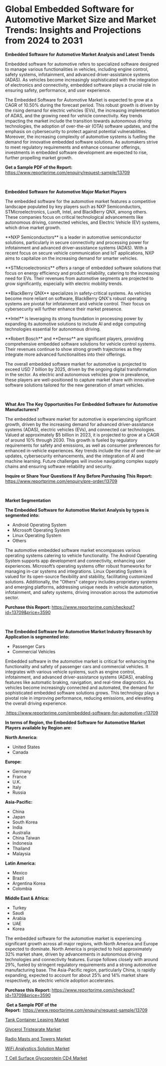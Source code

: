 <p><h1>Global Embedded Software for Automotive Market Size and Market Trends: Insights and Projections from 2024 to 2031</h1></p><p><strong>Embedded Software for Automotive Market Analysis and Latest Trends</strong></p>
<p><p>Embedded software for automotive refers to specialized software designed to manage various functionalities in vehicles, including engine control, safety systems, infotainment, and advanced driver-assistance systems (ADAS). As vehicles become increasingly sophisticated with the integration of electronics and connectivity, embedded software plays a crucial role in ensuring safety, performance, and user experience.</p><p>The Embedded Software for Automotive Market is expected to grow at a CAGR of 10.50% during the forecast period. This robust growth is driven by the rising demand for electric vehicles (EVs), the increasing implementation of ADAS, and the growing need for vehicle connectivity. Key trends impacting the market include the transition towards autonomous driving technologies, the adoption of over-the-air (OTA) software updates, and the emphasis on cybersecurity to protect against potential vulnerabilities. Moreover, the increasing complexity of automotive systems is fuelling the demand for innovative embedded software solutions. As automakers strive to meet regulatory requirements and enhance consumer offerings, investments in embedded software development are expected to rise, further propelling market growth.</p></p>
<p><strong>Get a Sample PDF of the Report:&nbsp;</strong> <a href="https://www.reportprime.com/enquiry/request-sample/13709">https://www.reportprime.com/enquiry/request-sample/13709</a></p>
<p>&nbsp;</p>
<p><strong>Embedded Software for Automotive Major Market Players</strong></p>
<p><p>The embedded software for the automotive market features a competitive landscape populated by key players such as NXP Semiconductors, STMicroelectronics, Luxoft, Intel, and BlackBerry QNX, among others. These companies focus on critical technological advancements like autonomous driving, connected vehicles, and Electric Vehicle (EV) systems, which drive market growth.</p><p>**NXP Semiconductors** is a leader in automotive semiconductor solutions, particularly in secure connectivity and processing power for infotainment and advanced driver-assistance systems (ADAS). With a recent focus on secure vehicle communication and IoT applications, NXP aims to capitalize on the increasing demand for smarter vehicles.</p><p>**STMicroelectronics** offers a range of embedded software solutions that focus on energy efficiency and product reliability, catering to the increasing need for EVs. Their revenues from automotive segments are projected to grow significantly, especially with electric mobility trends.</p><p>**BlackBerry QNX** specializes in safety-critical systems. As vehicles become more reliant on software, BlackBerry QNX's robust operating systems are pivotal for infotainment and vehicle control. Their focus on cybersecurity will further enhance their market presence.</p><p>**Intel** is leveraging its strong foundation in processing power by expanding its automotive solutions to include AI and edge computing technologies essential for autonomous driving.</p><p>**Robert Bosch** and **Denso** are significant players, providing comprehensive embedded software solutions for vehicle control systems. Their revenues continue to show strong growth trajectories as they integrate more advanced functionalities into their offerings.</p><p>The overall embedded software market for automotive is projected to exceed USD 7 billion by 2025, driven by the ongoing digital transformation in the sector. As electric and autonomous vehicles grow in prevalence, these players are well-positioned to capture market share with innovative software solutions tailored for the new generation of smart vehicles.</p></p>
<p>&nbsp;</p>
<p><strong>What Are The Key Opportunities For Embedded Software for Automotive Manufacturers?</strong></p>
<p><p>The embedded software market for automotive is experiencing significant growth, driven by the increasing demand for advanced driver-assistance systems (ADAS), electric vehicles (EVs), and connected car technologies. Valued at approximately $5 billion in 2023, it is projected to grow at a CAGR of around 10% through 2030. This growth is fueled by regulatory requirements for safety and emissions, as well as consumer preferences for enhanced in-vehicle experiences. Key trends include the rise of over-the-air updates, cybersecurity enhancements, and the integration of AI and machine learning. Future challenges will involve navigating complex supply chains and ensuring software reliability and security.</p></p>
<p><strong>Inquire or Share Your Questions If Any Before Purchasing This Report:</strong> <a href="https://www.reportprime.com/enquiry/pre-order/13709">https://www.reportprime.com/enquiry/pre-order/13709</a></p>
<p>&nbsp;</p>
<p><strong>Market Segmentation</strong></p>
<p><strong>The Embedded Software for Automotive Market Analysis by types is segmented into:</strong></p>
<p><ul><li>Android Operating System</li><li>Microsoft Operating System</li><li>Linux Operating System</li><li>Others</li></ul></p>
<p><p>The automotive embedded software market encompasses various operating systems catering to vehicle functionality. The Android Operating System supports app development and connectivity, enhancing user experiences. Microsoft’s operating systems offer robust frameworks for managing in-car systems and integrations. Linux Operating System is valued for its open-source flexibility and stability, facilitating customized solutions. Additionally, the "Others" category includes proprietary systems and emerging platforms, addressing unique needs in vehicle automation, infotainment, and safety systems, driving innovation across the automotive sector.</p></p>
<p><strong>Purchase this Report:&nbsp;</strong><a href="https://www.reportprime.com/checkout?id=13709&price=3590">https://www.reportprime.com/checkout?id=13709&price=3590</a></p>
<p>&nbsp;</p>
<p><strong>The Embedded Software for Automotive Market Industry Research by Application is segmented into:</strong></p>
<p><ul><li>Passenger Cars</li><li>Commercial Vehicles</li></ul></p>
<p><p>Embedded software in the automotive market is critical for enhancing the functionality and safety of passenger cars and commercial vehicles. It integrates with various vehicle systems, such as engine control, infotainment, and advanced driver-assistance systems (ADAS), enabling features like automatic braking, navigation, and real-time diagnostics. As vehicles become increasingly connected and automated, the demand for sophisticated embedded software solutions grows. This technology plays a pivotal role in improving performance, reducing emissions, and elevating the overall driving experience.</p></p>
<p><a href="https://www.reportprime.com/embedded-software-for-automotive-r13709">&nbsp;https://www.reportprime.com/embedded-software-for-automotive-r13709</a></p>
<p><strong>In terms of Region, the Embedded Software for Automotive Market Players available by Region are:</strong></p>
<p>
    <p> <strong> North America: </strong>
        <ul>
            <li>United States</li>
            <li>Canada</li>
        </ul>
        </p> 
    <p> <strong> Europe: </strong>
        <ul>
            <li>Germany</li>
            <li>France</li>
            <li>U.K.</li>
            <li>Italy</li>
            <li>Russia</li>
        </ul>
        </p> 
    <p> <strong> Asia-Pacific: </strong>
        <ul>
            <li>China</li>
            <li>Japan</li>
            <li>South Korea</li>
            <li>India</li>
            <li>Australia</li>
            <li>China Taiwan</li>
            <li>Indonesia</li>
            <li>Thailand</li>
            <li>Malaysia</li>
        </ul>
        </p> 
    <p> <strong> Latin America: </strong>
        <ul>
            <li>Mexico</li>
            <li>Brazil</li>
            <li>Argentina Korea</li>
            <li>Colombia</li>
        </ul>
        </p> 
    <p> <strong> Middle East & Africa: </strong>
        <ul>
            <li>Turkey</li>
            <li>Saudi</li>
            <li>Arabia</li>
            <li>UAE</li>
            <li>Korea</li>
        </ul>
    </p>
    </p>
<p><p>The embedded software for the automotive market is experiencing significant growth across all major regions, with North America and Europe expected to dominate. North America is projected to hold approximately 32% market share, driven by advancements in autonomous driving technologies and connectivity features. Europe follows closely with around 29%, fueled by stringent regulatory requirements and a strong automotive manufacturing base. The Asia-Pacific region, particularly China, is rapidly expanding, expected to account for about 25% and 14% market share respectively, as electric vehicle adoption accelerates.</p></p>
<p><strong>Purchase this Report: </strong><a href="https://www.reportprime.com/checkout?id=13709&price=3590">https://www.reportprime.com/checkout?id=13709&price=3590</a></p>
<p>&nbsp;<strong>Get a Sample PDF of the Report:&nbsp;&nbsp;</strong><a href="https://www.reportprime.com/enquiry/request-sample/13709">https://www.reportprime.com/enquiry/request-sample/13709</a></p>
<p><strong></strong></p>
<p><p><a href="https://www.linkedin.com/pulse/navigating-global-tank-container-leasing-market-from-trends-npgge?trackingId=XfGOhc%2BdRlOaR7efXgRESQ%3D%3D">Tank Container Leasing Market</a></p><p><a href="https://issuu.com/reportprime-2/docs/glycerol-tristearate-market-size-20_072deade4ba0fb">Glycerol Tristearate Market</a></p><p><a href="https://github.com/FassouRP/Market-Research-Report-List-6/blob/main/radio-masts-and-towers-market.md">Radio Masts and Towers Market</a></p><p><a href="https://medium.com/@audieyost2008/the-wifi-analystics-solution-market-has-grown-significantly-as-a-result-of-several-important-c207fa96ce9b">WiFi Analystics Solution Market</a></p><p><a href="https://medium.com/@audieyost2008/the-t-cell-surface-glycoprotein-cd4-market-decisions-are-mostly-driven-by-resource-optimization-b2716e368fa0">T Cell Surface Glycoprotein CD4 Market</a></p></p>